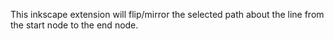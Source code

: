 This inkscape extension will flip/mirror the selected path about the line from the start node to the end node.

